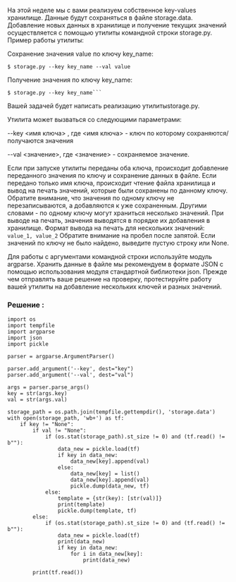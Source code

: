 На этой неделе мы с вами реализуем собственное key-values хранилище. Данные будут сохраняться в файле storage.data. Добавление новых данных в хранилище и получение текущих значений осуществляется с помощью утилиты командной строки storage.py. Пример работы утилиты:  

Сохранение значения value по ключу key_name:  

```
$ storage.py --key key_name --val value
```
Получение значения по ключу key_name: 
```
$ storage.py --key key_name```

```
Вашей задачей будет написать реализацию утилитыstorage.py.

Утилита может вызваться со следующими параметрами:

--key <имя ключа> , где <имя ключа> - ключ по которому сохраняются/получаются значения

--val <значение>, где <значение> - сохраняемое значение.

Если при запуске утилиты переданы оба ключа, происходит добавление переданного значения по ключу и сохранение данных в файле. Если передано только имя ключа, происходит чтение файла хранилища и вывод на печать значений, которые были сохранены по данному ключу.  Обратите внимание, что значения по одному ключу не перезаписываются, а добавляются к уже сохраненным. Другими словами - по одному ключу могут храниться несколько значений. При выводе на печать, значения выводятся в порядке их добавления в хранилище. Формат вывода на печать для нескольких значений:  
```value_1, value_2```
Обратите внимание на пробел после запятой. Если значений по ключу не было найдено, выведите пустую строку или None.

Для работы с аргументами командной строки используйте модуль argparse. Хранить данные в файле мы рекомендуем в формате JSON с помощью использования модуля стандартной библиотеки  json. Прежде чем отправлять ваше решение на проверку, протестируйте работу вашей утилиты на добавление нескольких ключей и разных значений.
### Решение :
```
import os
import tempfile
import argparse
import json
import pickle

parser = argparse.ArgumentParser()

parser.add_argument('--key', dest="key")
parser.add_argument('--val', dest="val")

args = parser.parse_args()
key = str(args.key)
val = str(args.val)

storage_path = os.path.join(tempfile.gettempdir(), 'storage.data')
with open(storage_path, 'wb+') as tf:
    if key != "None":
        if val != "None":
            if (os.stat(storage_path).st_size != 0) and (tf.read() != b""):
                data_new = pickle.load(tf)
                if key in data_new:
                    data_new[key].append(val)
                else:
                    data_new[key] = list()
                    data_new[key].append(val)
                    pickle.dump(data_new, tf)
            else:
                template = {str(key): [str(val)]}
                print(template)
                pickle.dump(template, tf)
        else:
            if (os.stat(storage_path).st_size != 0) and (tf.read() != b""):
                data_new = pickle.load(tf)
                print(data_new)
                if key in data_new:
                    for i in data_new[key]:
                        print(data_new)

        print(tf.read())
